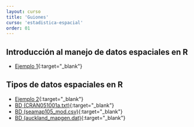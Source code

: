 ```yaml
---
layout: curso
title: 'Guiones'
curso: 'estadistica-espacial'
order: 01
---
```


## Introducción al manejo de datos espaciales en R

- [Ejemplo 1](/estadistica-espacial/guiones/intro_espacial.html){:target="_blank"}


## Tipos de datos espaciales en R

- [Ejemplo 2](/estadistica-espacial/guiones/tiposDatosEspacialesenR.html){:target="_blank"}
- [BD (CRAN051001a.txt)](/estadistica-espacial/guiones/CRAN051001a.txt){:target="_blank"}
- [BD (seamap105_mod.csv)](/estadistica-espacial/guiones/seamap105_mod.csv){:target="_blank"}
- [BD (auckland_mapgen.dat)](/estadistica-espacial/guiones/auckland_mapgen.dat){:target="_blank"}

